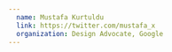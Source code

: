 ```yaml
---
  name: Mustafa Kurtuldu
  link: https://twitter.com/mustafa_x
  organization: Design Advocate, Google
---
```

